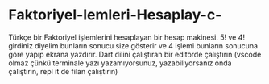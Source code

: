 # Faktoriyel-lemleri-Hesaplay-c-

Türkçe bir Faktoriyel işlemlerini hesaplayan bir hesap makinesi. 5! ve 4! girdiniz diyelim bunların sonucu size gösterir ve 4 işlemi bunların sonucuna göre yapıp ekrana yazdırır.
Dart dilini çalıştıran bir editörde çalıştırın (vscode olmaz çünkü terminale yazı yazamıyorsunuz, yazabiliyorsanız onda çalıştırın, repl it de filan çalıştırın)

